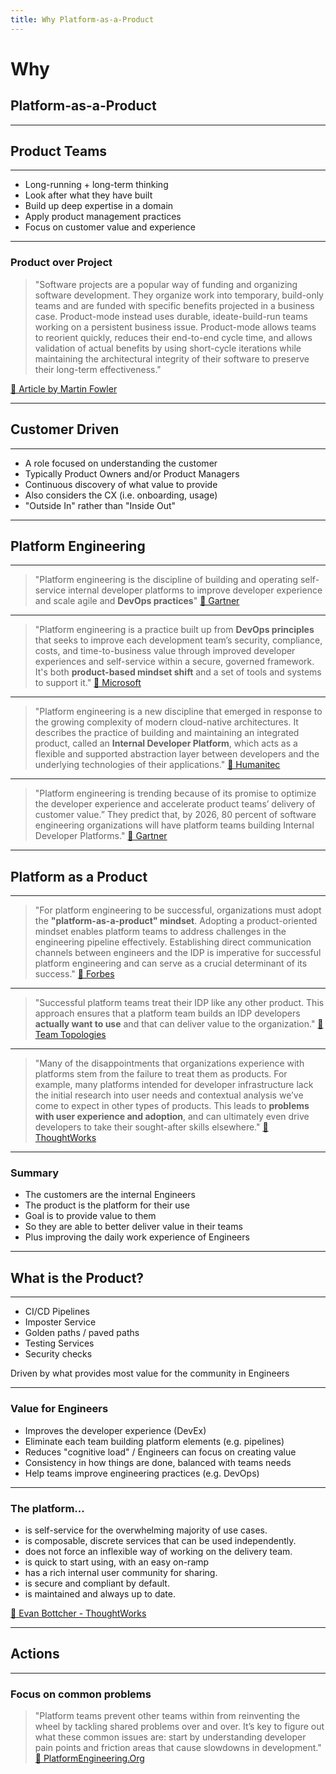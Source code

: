 ```yaml
---
title: Why Platform-as-a-Product
---
```


# Why

## Platform-as-a-Product

---

## Product Teams

------

* Long-running + long-term thinking
* Look after what they have built
* Build up deep expertise in a domain
* Apply product management practices
* Focus on customer value and experience

------

### Product over Project

> "Software projects are a popular way of funding and organizing software development. They organize work into temporary, build-only teams and are funded with specific benefits projected in a business case. Product-mode instead uses durable, ideate-build-run teams working on a persistent business issue. Product-mode allows teams to reorient quickly, reduces their end-to-end cycle time, and allows validation of actual benefits by using short-cycle iterations while maintaining the architectural integrity of their software to preserve their long-term effectiveness."

[🔗 Article by Martin Fowler](https://martinfowler.com/articles/products-over-projects.html)

---

## Customer Driven

------

* A role focused on understanding the customer
* Typically Product Owners and/or Product Managers
* Continuous discovery of what value to provide
* Also considers the CX (i.e. onboarding, usage)
* "Outside In" rather than "Inside Out"

---

## Platform Engineering

------

> "Platform engineering is the discipline of building and operating self-service internal developer platforms to improve developer experience and scale agile and **DevOps practices**"
> [🔗 Gartner](https://www.gartner.com/en/documents/5519995)

------

> "Platform engineering is a practice built up from **DevOps principles** that seeks to improve each development team’s security, compliance, costs, and time-to-business value through improved developer experiences and self-service within a secure, governed framework. It's both **product-based mindset shift** and a set of tools and systems to support it."
> [🔗 Microsoft](https://learn.microsoft.com/en-us/platform-engineering/what-is-platform-engineering)

------

> "Platform engineering is a new discipline that emerged in response to the growing complexity of modern cloud-native architectures. It describes the practice of building and maintaining an integrated product, called an **Internal Developer Platform**, which acts as a flexible and supported abstraction layer between developers and the underlying technologies of their applications."
> [🔗 Humanitec](https://humanitec.com/platform-engineering)

------

> "Platform engineering is trending because of its promise to optimize the developer experience and accelerate product teams’ delivery of customer value.” They predict  that, by 2026, 80 percent of software engineering organizations will have platform teams building Internal Developer Platforms."
> [🔗 Gartner](https://humanitec.com/blog/gartner-internal-developer-platforms-platform-engineering)

---

## Platform as a Product

------

> "For platform engineering to be successful, organizations must adopt the **"platform-as-a-product" mindset**. Adopting a product-oriented mindset enables platform teams to address challenges in the engineering pipeline effectively. Establishing direct communication channels between engineers and the IDP is imperative for successful platform engineering and can serve as a crucial determinant of its success."
> [🔗 Forbes](https://www.forbes.com/sites/forbestechcouncil/2024/04/18/understanding-what-platform-engineering-is-and-is-not/)

------

> "Successful platform teams treat their IDP like any other product. This approach ensures that a platform team builds an IDP developers **actually want to use** and that can deliver value to the organization."
> [🔗 Team Topologies](https://humanitec.com/blog/platform-as-a-product-the-evolution-of-devops-and-platform-engineering)

------

> "Many of the disappointments that organizations experience with platforms stem from the failure to treat them as products. For example, many platforms intended for developer infrastructure lack the initial research into user needs and contextual analysis we’ve come to expect in other types of products. This leads to **problems with user experience and adoption**, and can ultimately even drive developers to take their sought-after skills elsewhere."
> [🔗 ThoughtWorks](https://www.thoughtworks.com/en-au/insights/looking-glass/platforms-as-products)

------

### Summary

* The customers are the internal Engineers
* The product is the platform for their use
* Goal is to provide value to them
* So they are able to better deliver value in their teams
* Plus improving the daily work experience of Engineers

------

## What is the Product?

------

* CI/CD Pipelines
* Imposter Service
* Golden paths / paved paths
* Testing Services
* Security checks

Driven by what provides most value for the community in Engineers

------

### Value for Engineers

* Improves the developer experience (DevEx)
* Eliminate each team building platform elements (e.g. pipelines)
* Reduces "cognitive load" / Engineers can focus on creating value
* Consistency in how things are done, balanced with teams needs
* Help teams improve engineering practices (e.g. DevOps)

------

### The platform...

* is self-service for the overwhelming majority of use cases.
* is composable, discrete services that can be used independently.
* does not force an inflexible way of working on the delivery team.
* is quick to start using, with an easy on-ramp
* has a rich internal user community for sharing.
* is secure and compliant by default.
* is maintained and always up to date.

[🔗 Evan Bottcher - ThoughtWorks](https://martinfowler.com/articles/talk-about-platforms.html)

---

## Actions

------

### Focus on common problems

> "Platform teams prevent other teams within from reinventing the wheel by tackling shared problems over and over. It’s key to figure out what these common issues are: start by understanding developer pain points and friction areas that cause slowdowns in development."
> [🔗 PlatformEngineering.Org](https://platformengineering.org/blog/what-is-platform-engineering)

